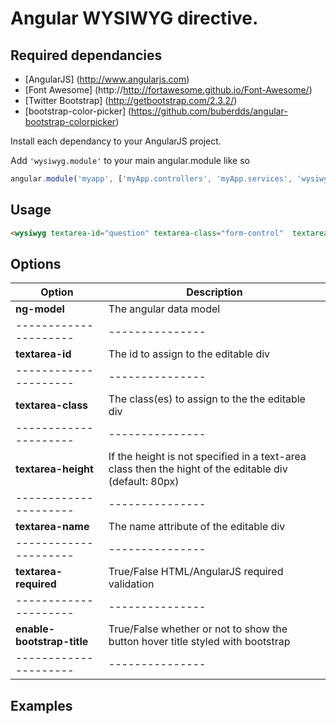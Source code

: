 
Angular WYSIWYG directive.
===========================

Required dependancies
-----------------------
* [AngularJS] (http://www.angularjs.com) 
* [Font Awesome] (http://http://fortawesome.github.io/Font-Awesome/)
* [Twitter Bootstrap] (http://getbootstrap.com/2.3.2/)
* [bootstrap-color-picker] (https://github.com/buberdds/angular-bootstrap-colorpicker)

Install each dependancy to your AngularJS project.

Add `'wysiwyg.module'` to your main angular.module like so
```javascript
angular.module('myapp', ['myApp.controllers', 'myApp.services', 'wysiwyg.module']);
````


Usage
------------
```html
<wysiwyg textarea-id="question" textarea-class="form-control"  textarea-height="80px" textarea-name="textareaQuestion" textarea-required ng-model="yourModel.model" enable-bootstrap-title="true"></wysiwyg>
```
Options
-----------

Option|Description
---------------------|---------------
**ng-model**		 | 			The angular data model
---------------------|---------------
**textarea-id** 	 |			The id to assign to the editable div
---------------------|---------------
**textarea-class**	 |			The class(es) to assign to the the editable div
---------------------|---------------
**textarea-height**	 |			If the height is not specified in a text-area class then the hight of the editable div (default: 80px)
---------------------|---------------
**textarea-name**	 |			The name attribute of the editable div 
---------------------|---------------
**textarea-required**|			True/False HTML/AngularJS required validation
---------------------|---------------
**enable-bootstrap-title**|		True/False whether or not to show the button hover title styled with bootstrap	
---------------------|---------------	

Examples
-----------




